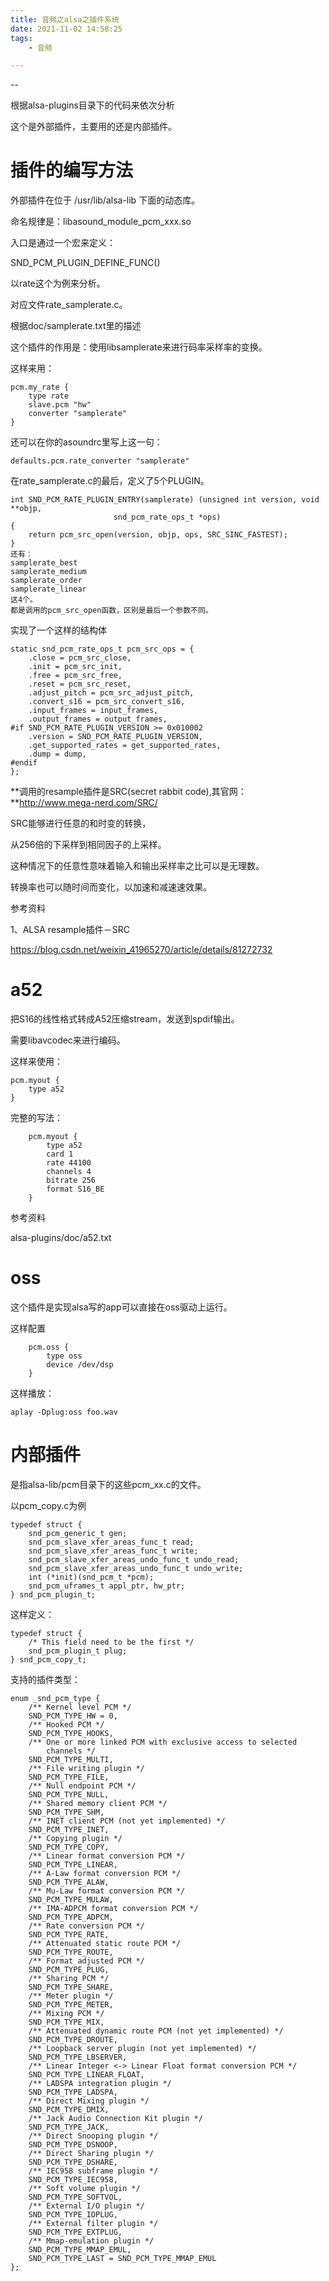 ```yaml
---
title: 音频之alsa之插件系统
date: 2021-11-02 14:58:25
tags:
	- 音频

---
```


--

根据alsa-plugins目录下的代码来依次分析

这个是外部插件，主要用的还是内部插件。

# 插件的编写方法

外部插件在位于 /usr/lib/alsa-lib 下面的动态库。

命名规律是：libasound_module_pcm_xxx.so 

入口是通过一个宏来定义：

SND_PCM_PLUGIN_DEFINE_FUNC() 

以rate这个为例来分析。

对应文件rate_samplerate.c。

根据doc/samplerate.txt里的描述

这个插件的作用是：使用libsamplerate来进行码率采样率的变换。

这样来用：

```
pcm.my_rate {
	type rate
	slave.pcm "hw"
	converter "samplerate"
}
```

还可以在你的asoundrc里写上这一句：

```
defaults.pcm.rate_converter "samplerate"
```

在rate_samplerate.c的最后，定义了5个PLUGIN。

```
int SND_PCM_RATE_PLUGIN_ENTRY(samplerate) (unsigned int version, void **objp,
					   snd_pcm_rate_ops_t *ops)
{
	return pcm_src_open(version, objp, ops, SRC_SINC_FASTEST);
}
还有：
samplerate_best
samplerate_medium
samplerate_order
samplerate_linear
这4个。
都是调用的pcm_src_open函数，区别是最后一个参数不同。
```

实现了一个这样的结构体

```
static snd_pcm_rate_ops_t pcm_src_ops = {
	.close = pcm_src_close,
	.init = pcm_src_init,
	.free = pcm_src_free,
	.reset = pcm_src_reset,
	.adjust_pitch = pcm_src_adjust_pitch,
	.convert_s16 = pcm_src_convert_s16,
	.input_frames = input_frames,
	.output_frames = output_frames,
#if SND_PCM_RATE_PLUGIN_VERSION >= 0x010002
	.version = SND_PCM_RATE_PLUGIN_VERSION,
	.get_supported_rates = get_supported_rates,
	.dump = dump,
#endif
};
```

**调用的resample插件是SRC(secret rabbit code),其官网：**http://www.mega-nerd.com/SRC/

SRC能够进行任意的和时变的转换，

从256倍的下采样到相同因子的上采样。

这种情况下的任意性意味着输入和输出采样率之比可以是无理数。

转换率也可以随时间而变化，以加速和减速速效果。



参考资料

1、ALSA resample插件－SRC

https://blog.csdn.net/weixin_41965270/article/details/81272732

# a52

把S16的线性格式转成A52压缩stream，发送到spdif输出。

需要libavcodec来进行编码。

这样来使用：

```
pcm.myout {
	type a52
}
```

完整的写法：

```
	pcm.myout {
		type a52
		card 1
		rate 44100
		channels 4
		bitrate 256
		format S16_BE
	}
```



参考资料

alsa-plugins/doc/a52.txt

# oss

这个插件是实现alsa写的app可以直接在oss驱动上运行。

这样配置

```
	pcm.oss {
		type oss
		device /dev/dsp
	}
```

这样播放：

```
aplay -Dplug:oss foo.wav
```

# 内部插件

是指alsa-lib/pcm目录下的这些pcm_xx.c的文件。

以pcm_copy.c为例

```
typedef struct {
	snd_pcm_generic_t gen;
	snd_pcm_slave_xfer_areas_func_t read;
	snd_pcm_slave_xfer_areas_func_t write;
	snd_pcm_slave_xfer_areas_undo_func_t undo_read;
	snd_pcm_slave_xfer_areas_undo_func_t undo_write;
	int (*init)(snd_pcm_t *pcm);
	snd_pcm_uframes_t appl_ptr, hw_ptr;
} snd_pcm_plugin_t;	
```

这样定义：

```
typedef struct {
	/* This field need to be the first */
	snd_pcm_plugin_t plug;
} snd_pcm_copy_t;
```



支持的插件类型：

```
enum _snd_pcm_type {
	/** Kernel level PCM */
	SND_PCM_TYPE_HW = 0,
	/** Hooked PCM */
	SND_PCM_TYPE_HOOKS,
	/** One or more linked PCM with exclusive access to selected
	    channels */
	SND_PCM_TYPE_MULTI,
	/** File writing plugin */
	SND_PCM_TYPE_FILE,
	/** Null endpoint PCM */
	SND_PCM_TYPE_NULL,
	/** Shared memory client PCM */
	SND_PCM_TYPE_SHM,
	/** INET client PCM (not yet implemented) */
	SND_PCM_TYPE_INET,
	/** Copying plugin */
	SND_PCM_TYPE_COPY,
	/** Linear format conversion PCM */
	SND_PCM_TYPE_LINEAR,
	/** A-Law format conversion PCM */
	SND_PCM_TYPE_ALAW,
	/** Mu-Law format conversion PCM */
	SND_PCM_TYPE_MULAW,
	/** IMA-ADPCM format conversion PCM */
	SND_PCM_TYPE_ADPCM,
	/** Rate conversion PCM */
	SND_PCM_TYPE_RATE,
	/** Attenuated static route PCM */
	SND_PCM_TYPE_ROUTE,
	/** Format adjusted PCM */
	SND_PCM_TYPE_PLUG,
	/** Sharing PCM */
	SND_PCM_TYPE_SHARE,
	/** Meter plugin */
	SND_PCM_TYPE_METER,
	/** Mixing PCM */
	SND_PCM_TYPE_MIX,
	/** Attenuated dynamic route PCM (not yet implemented) */
	SND_PCM_TYPE_DROUTE,
	/** Loopback server plugin (not yet implemented) */
	SND_PCM_TYPE_LBSERVER,
	/** Linear Integer <-> Linear Float format conversion PCM */
	SND_PCM_TYPE_LINEAR_FLOAT,
	/** LADSPA integration plugin */
	SND_PCM_TYPE_LADSPA,
	/** Direct Mixing plugin */
	SND_PCM_TYPE_DMIX,
	/** Jack Audio Connection Kit plugin */
	SND_PCM_TYPE_JACK,
	/** Direct Snooping plugin */
	SND_PCM_TYPE_DSNOOP,
	/** Direct Sharing plugin */
	SND_PCM_TYPE_DSHARE,
	/** IEC958 subframe plugin */
	SND_PCM_TYPE_IEC958,
	/** Soft volume plugin */
	SND_PCM_TYPE_SOFTVOL,
	/** External I/O plugin */
	SND_PCM_TYPE_IOPLUG,
	/** External filter plugin */
	SND_PCM_TYPE_EXTPLUG,
	/** Mmap-emulation plugin */
	SND_PCM_TYPE_MMAP_EMUL,
	SND_PCM_TYPE_LAST = SND_PCM_TYPE_MMAP_EMUL
};
```

